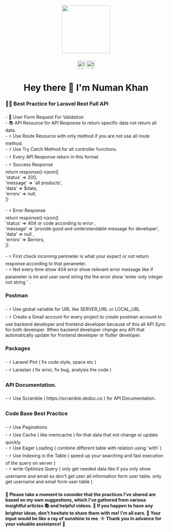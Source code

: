 <div align="center">
  <img height="150" src="https://camo.githubusercontent.com/62da68eb62b1e5f175f7d1f0191dd89a653d7908feb22d37d4a0ab07365d6791/68747470733a2f2f6d656469612e67697068792e636f6d2f6d656469612f4d3967624264396e6244724f5475314d71782f67697068792e676966"  />
</div>

###

<div align="center">
  <img src="https://img.shields.io/static/v1?message=LinkedIn&logo=linkedin&label=&color=0077B5&logoColor=white&labelColor=&style=for-the-badge" height="25" alt="linkedin logo"  />
  <img src="https://img.shields.io/static/v1?message=Twitter&logo=twitter&label=&color=1DA1F2&logoColor=white&labelColor=&style=for-the-badge" height="25" alt="twitter logo"  />
</div>

###

<h1 align="center">Hey there 👋 I'm Numan Khan</h1>

###

<h3 align="left">👩‍💻  Best Practice for Laravel Rest Full  API</h3>

###

<p align="left">- 🔭 User Form Request For Validation<br>- 📚 API Resource for API Response to return specific data not return all data.<br>- ⚡ Use Route Resource with only method if you are not use all route method. <br>- ⚡ Use Try Catch Method for all controller functions.<br>- ⚡ Every API Response return in this format <br>- ⚡ Success Response<br>    return response()->json([<br>            'status'      =>  200,<br>            'message' => 'all products',<br>            'data'        => $data,<br>            'errors'      => null,<br>])<br><br>- ⚡ Error Response<br>    return response()->json([<br>            'status'      =>  404 or code according to error ,<br>            'message' => 'provide good and understandable message for developer',<br>            'data'        =>  null ,<br>            'errors'      => $errors,<br>])<br><br>- ⚡ First check incoming perimeter is what your expect or not  return response according to that perameter.<br>- ⚡ Not every time show 404 error  show relevant  error message like if parameter is int and user send string the the error show 'enter only integer not string ' .</p>

###

<h3 align="left">Postman</h3>

###

<p align="left">- ⚡ Use global variable for URL like SERVER_URL or LOCAL_URL <br>- ⚡ Create a Gmail  account for every project to create postman account to use backend developer and frontend  developer because of this all API Sync for both developer. When backend developer change any API that automatically update for frontend developer or flutter developer.</p>

###

<h3 align="left">Packages</h3>

###

<p align="left">- ⚡ Laravel Pint ( fix code style, space etc )<br>- ⚡ Larastan ( fix error, fix bug, analysis the code )</p>

###

<h3 align="left">API Documentation.</h3>

###

<p align="left">- ⚡ Use Scramble ( https://scramble.dedoc.co ) for API Documentation.</p>

###

<h3 align="left">Code Base Best Practice</h3>

###

<p align="left">- ⚡ Use Paginations <br>- ⚡ Use Cache ( like memcache ) for that data that not change or update quickly.<br>- ⚡ Use Eager Loading ( combine different table with relation using 'with'  )<br>- ⚡ Use Indexing in the Table ( speed up  your searching and fast execution of the query on server )<br>- ⚡ write Optimize Query ( only get needed data like if you only show username and email so don't get user all information form user table. only get username and email form user table )</p>

###

<h4 align="left">📌 Please take a moment to consider that the practices I've shared are based on my own suggestions, which I've gathered from various insightful articles 📚 and helpful videos. 🌟 If you happen to have any brighter ideas, don't hesitate to share them with me! I'm all ears. 🤝 Your input would be like a ray of sunshine to me. ☀️ Thank you in advance for your valuable assistance! 🙏</h4>

###
